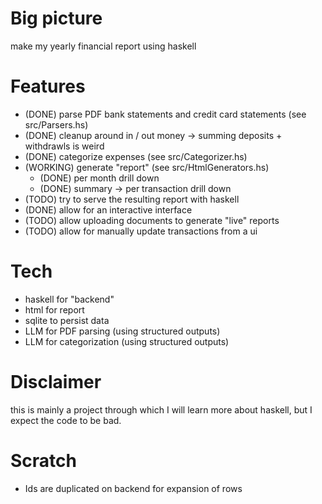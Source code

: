 # Big picture

make my yearly financial report using haskell

# Features

- (DONE) parse PDF bank statements and credit card statements (see src/Parsers.hs)
 - (DONE) cleanup around in / out money -> summing deposits + withdrawls is weird
- (DONE) categorize expenses  (see src/Categorizer.hs)
- (WORKING) generate "report"  (see src/HtmlGenerators.hs)
  - (DONE) per month drill down 
  - (DONE) summary -> per transaction drill down
- (TODO) try to serve the resulting report with haskell 
- (DONE) allow for an interactive interface 
- (TODO) allow uploading documents to generate "live" reports
- (TODO) allow for manually update transactions from a ui 

# Tech

- haskell for "backend" 
- html for report
- sqlite to persist data
- LLM for PDF parsing  (using structured outputs)
- LLM for categorization (using structured outputs)

# Disclaimer 

this is mainly a project through which I will learn more about haskell, but I expect the code to be bad.


# Scratch

- Ids are duplicated on backend for expansion of rows

